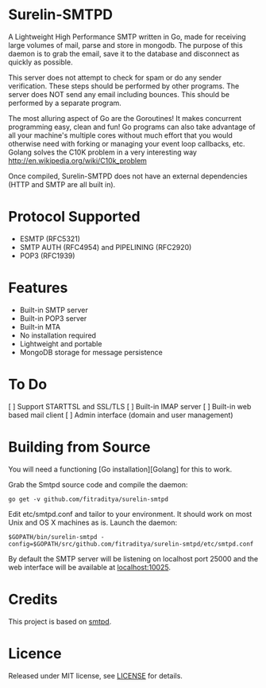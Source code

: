 Surelin-SMTPD
=========================================================

A Lightweight High Performance SMTP written in Go, made for receiving 
large volumes of mail, parse and store in mongodb. The purpose of this daemon is 
to grab the email, save it to the database and disconnect as quickly as possible.

This server does not attempt to check for spam or do any sender 
verification. These steps should be performed by other programs.
The server does NOT send any email including bounces. This should
be performed by a separate program.

The most alluring aspect of Go are the Goroutines! It makes concurrent programming
easy, clean and fun! Go programs can also take advantage of all your machine's multiple 
cores without much effort that you would otherwise need with forking or managing your
event loop callbacks, etc. Golang solves the C10K problem in a very interesting way
 http://en.wikipedia.org/wiki/C10k_problem

Once compiled, Surelin-SMTPD does not have an external dependencies (HTTP and SMTP are all built in).

Protocol Supported
=========================================================

* ESMTP (RFC5321)
* SMTP AUTH (RFC4954) and PIPELINING (RFC2920)
* POP3 (RFC1939)

Features
=========================================================
* Built-in SMTP server
* Built-in POP3 server
* Built-in MTA
* No installation required
* Lightweight and portable
* MongoDB storage for message persistence

To Do
=========================================================
[ ] Support STARTTSL and SSL/TLS
[ ] Built-in IMAP server
[ ] Built-in web based mail client
[ ] Admin interface (domain and user management)

Building from Source
=========================================================

You will need a functioning [Go installation][Golang] for this to work.

Grab the Smtpd source code and compile the daemon:

    go get -v github.com/fitraditya/surelin-smtpd

Edit etc/smtpd.conf and tailor to your environment. It should work on most
Unix and OS X machines as is. Launch the daemon:

    $GOPATH/bin/surelin-smtpd -config=$GOPATH/src/github.com/fitraditya/surelin-smtpd/etc/smtpd.conf

By default the SMTP server will be listening on localhost port 25000 and
the web interface will be available at [localhost:10025](http://localhost:10025/).

Credits
=========================================================

This project is based on [smtpd](https://github.com/gleez/smtpd).

Licence
=========================================================

Released under MIT license, see [LICENSE](license) for details.

